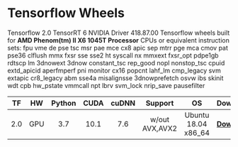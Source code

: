 # Tensorflow Wheels
Tensorflow 2.0
TensorRT 6
NVIDIA Driver 418.87.00 
Tensorflow wheels built for **AMD Phenom(tm) II X6 1045T Processor** CPUs or equivalent instruction sets:
fpu vme de pse tsc msr pae mce cx8 apic sep mtrr pge mca cmov pat pse36 clflush mmx fxsr sse sse2 ht syscall nx mmxext fxsr_opt pdpe1gb rdtscp lm 3dnowext 3dnow constant_tsc rep_good nopl nonstop_tsc cpuid extd_apicid aperfmperf pni monitor cx16 popcnt lahf_lm cmp_legacy svm extapic cr8_legacy abm sse4a misalignsse 3dnowprefetch osvw ibs skinit wdt cpb hw_pstate vmmcall npt lbrv svm_lock nrip_save pausefilter



| TF | HW |Python | CUDA | cuDNN | Support | OS | Download |
|:------:|:------:|:------:|:----:|:-------:|:-----:|:------------:|:------:|
| 2.0 |GPU|   3.7  |10.1| 7.6 | w/out AVX,AVX2 | Ubuntu 18.04 x86_64 |[**Download**](https://github.com/shenziger/tensorflow-wheels/releases/download/r2.0.cp37.gpu/tensorflow-2.0.0-cp37-cp37m-linux_x86_64.whl)|
